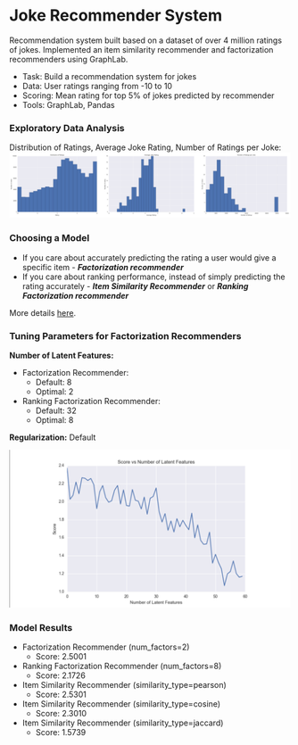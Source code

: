 # Joke Recommender System

Recommendation system built based on a dataset of over 4 million ratings of jokes. Implemented an item similarity recommender and factorization recommenders using GraphLab.

- Task: Build a recommendation system for jokes
- Data: User ratings ranging from -10 to 10
- Scoring: Mean rating for top 5% of jokes predicted by recommender
- Tools: GraphLab, Pandas

### Exploratory Data Analysis
Distribution of Ratings, Average Joke Rating, Number of Ratings per Joke:
![eda.png](images/eda.png)

### Choosing a Model
- If you care about accurately predicting the rating a user would give a specific item - ___Factorization recommender___
- If you care about ranking performance, instead of simply predicting the rating accurately - ___Item Similarity Recommender___ or ___Ranking Factorization recommender___

More details [here](https://github.com/turi-code/userguide/blob/master/recommender/choosing-a-model.md
).

### Tuning Parameters for Factorization Recommenders

__Number of Latent Features:__
- Factorization Recommender:
    - Default: 8
    - Optimal: 2
- Ranking Factorization Recommender:
    - Default: 32
    - Optimal: 8

__Regularization:__ Default

![Tuning Parameters](images/tuning_parameters.png)

### Model Results
- Factorization Recommender (num_factors=2)
    - Score: 2.5001
- Ranking Factorization Recommender (num_factors=8)
    - Score: 2.1726
- Item Similarity Recommender (similarity_type=pearson)
    - Score: 2.5301
- Item Similarity Recommender (similarity_type=cosine)
    - Score: 2.3010
- Item Similarity Recommender (similarity_type=jaccard)
    - Score: 1.5739
